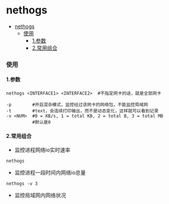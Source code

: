 # nethogs

<!-- @import "[TOC]" {cmd="toc" depthFrom=1 depthTo=6 orderedList=false} -->
<!-- code_chunk_output -->

- [nethogs](#nethogs)
    - [使用](#使用)
      - [1.参数](#1参数)
      - [2.常用组合](#2常用组合)

<!-- /code_chunk_output -->

### 使用

#### 1.参数
```shell
nethogs <INTERFACE1> <INTERFACE2>  #不指定网卡的话，就是全部网卡

-p        #开启混杂模式，监控经过该网卡的网络包，不能监控局域网
-t        #text，会连续打印输出，而不是动态变化，这样就可以看到记录
-v <NUM>  #0 = KB/s, 1 = total KB, 2 = total B, 3 = total MB
          #默认是0
```

#### 2.常用组合
* 监控进程网络io实时速率
```shell
nethogs
```

* 监控进程一段时间内网络io总量
```shell
nethogs -v 3
```

* 监控局域网内网络状况
